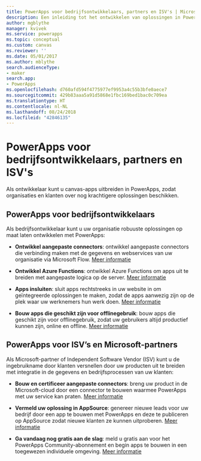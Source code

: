 ```yaml
---
title: PowerApps voor bedrijfsontwikkelaars, partners en ISV's | Microsoft Docs
description: Een inleiding tot het ontwikkelen van oplossingen in PowerApps.
author: mgblythe
manager: kvivek
ms.service: powerapps
ms.topic: conceptual
ms.custom: canvas
ms.reviewer: ''
ms.date: 05/01/2017
ms.author: mblythe
search.audienceType:
- maker
search.app:
- PowerApps
ms.openlocfilehash: d760afd594f4775977ef9953a4c55b3bfe0aece7
ms.sourcegitcommit: 429b83aaa5a91d5868e1fbc169bed1bac0c709ea
ms.translationtype: HT
ms.contentlocale: nl-NL
ms.lasthandoff: 08/24/2018
ms.locfileid: "42846135"
---
```

# <a name="powerapps-for-enterprise-developers-partners-and-isvs"></a>PowerApps voor bedrijfsontwikkelaars, partners en ISV's

Als ontwikkelaar kunt u canvas-apps uitbreiden in PowerApps, zodat organisaties en klanten over nog krachtigere oplossingen beschikken.

## <a name="powerapps-for-enterprise-developers"></a>PowerApps voor bedrijfsontwikkelaars

Als bedrijfsontwikkelaar kunt u uw organisatie robuuste oplossingen op maat laten ontwikkelen met PowerApps:

- **Ontwikkel aangepaste connectors**: ontwikkel aangepaste connectors die verbinding maken met de gegevens en webservices van uw organisatie via Microsoft Flow. [Meer informatie](https://docs.microsoft.com/connectors/custom-connectors/)

- **Ontwikkel Azure Functions**: ontwikkel Azure Functions om apps uit te breiden met aangepaste logica op de server. [Meer informatie](https://docs.microsoft.com/azure/azure-functions/functions-powerapps-scenario)

- **Apps insluiten**: sluit apps rechtstreeks in uw website in om geïntegreerde oplossingen te maken, zodat de apps aanwezig zijn op de plek waar uw werknemers hun werk doen. [Meer informatie](embed-apps-dev.md)

- **Bouw apps die geschikt zijn voor offlinegebruik**: bouw apps die geschikt zijn voor offlinegebruik, zodat uw gebruikers altijd productief kunnen zijn, online en offline. [Meer informatie](offline-apps.md)

## <a name="powerapps-for-isvs-and-microsoft-partners"></a>PowerApps voor ISV’s en Microsoft-partners

Als Microsoft-partner of Independent Software Vendor (ISV) kunt u de ingebruikname door klanten versnellen door uw producten uit te breiden met integratie in de gegevens en bedrijfsprocessen van uw klanten:

- **Bouw en certificeer aangepaste connectors**: breng uw product in de Microsoft-cloud door een connector te bouwen waarmee PowerApps met uw service kan praten. [Meer informatie](https://docs.microsoft.com/connectors/custom-connectors/submit-certification)

- **Vermeld uw oplossing in AppSource**: genereer nieuwe leads voor uw bedrijf door een app te bouwen met PowerApps en deze te publiceren op AppSource zodat nieuwe klanten ze kunnen uitproberen. [Meer informatie](dev-appsource-test-drive.md)

- **Ga vandaag nog gratis aan de slag**: meld u gratis aan voor het PowerApps Community-abonnement en begin apps te bouwen in een toegewezen individuele omgeving. [Meer informatie](../dev-community-plan.md)
